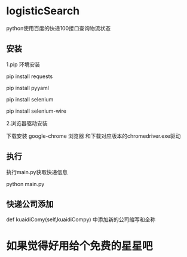 # logisticSearch
python使用百度的快递100接口查询物流状态

## 安装
1.pip 环境安装

pip install requests

pip install pyyaml

pip install selenium

pip install selenium-wire

2.浏览器驱动安装

下载安装 google-chrome 浏览器 和下载对应版本的chromedriver.exe驱动

## 执行
执行main.py获取快递信息

python main.py

## 快递公司添加

def kuaidiComy(self,kuaidiCompy) 中添加新的公司缩写和全称

# 如果觉得好用给个免费的星星吧
